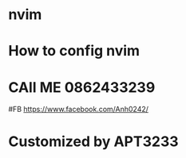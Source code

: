 # nvim
# How to config nvim
# CAll ME 0862433239
#FB https://www.facebook.com/Anh0242/

# Customized by APT3233
